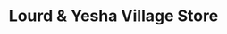 ---
title: "Lourd & Yesha Village Store"
url: /dasmarinas/lourd-and-yesha-village-store/
shop: kiosk
---